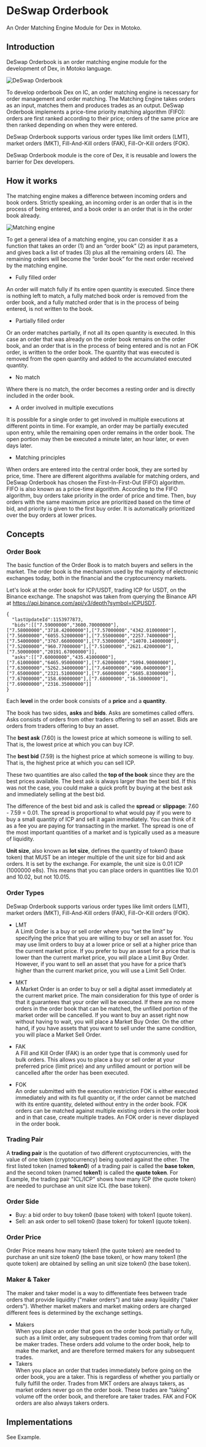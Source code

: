 # DeSwap Orderbook

An Order Matching Engine Module for Dex in Motoko.

## Introduction

DeSwap Orderbook is an order matching engine module for the development of Dex, in Motoko language. 

![DeSwap Orderbook](deswap-1.jpg)

To develop orderbook Dex on IC, an order matching engine is necessary for order management and order matching. The Matching Engine takes orders as an input, matches them and produces trades as an output. DeSwap Orderbook implements a price-time priority matching algorithm (FIFO): orders are first ranked according to their price; orders of the same price are then ranked depending on when they were entered. 

DeSwap Orderbook supports various order types like limit orders (LMT), market orders (MKT), Fill-And-Kill orders (FAK), Fill-Or-Kill orders (FOK).

DeSwap Orderbook module is the core of Dex, it is reusable and lowers the barrier for Dex developers. 

## How it works

The matching engine makes a difference between incoming orders and book orders. Strictly speaking, an incoming order is an order that is in the process of being entered, and a book order is an order that is in the order book already.

![Matching engine](deswap-2.jpg)

To get a general idea of a matching engine, you can consider it as a function that takes an order (1) and an “order book” (2) as input parameters, and gives back a list of trades (3) plus all the remaining orders (4). The remaining orders will become the “order book” for the next order received by the matching engine.

* Fully filled order

An order will match fully if its entire open quantity is executed. Since there is nothing left to match, a fully matched book order is removed from the order book, and a fully matched order that is in the process of being entered, is not written to the book.

* Partially filled order

Or an order matches partially, if not all its open quantity is executed. In this case an order that was already on the order book remains on the order book, and an order that is in the process of being entered and is not an FOK order, is written to the order book. The quantity that was executed is removed from the open quantity and added to the accumulated executed quantity.

* No match

Where there is no match, the order becomes a resting order and is directly included in the order book.

* A order involved in multiple executions

It is possible for a single order to get involved in multiple executions at different points in time. For example, an order may be partially executed upon entry, while the remaining open order remains in the order book. The open portion may then be executed a minute later, an hour later, or even days later.

* Matching principles

When orders are entered into the central order book, they are sorted by price, time. There are different algorithms available for matching orders, and DeSwap Orderbook has chosen the First-In-First-Out (FIFO) algorithm.  
FIFO is also known as a price-time algorithm. According to the FIFO algorithm, buy orders take priority in the order of price and time. Then, buy orders with the same maximum price are prioritized based on the time of bid, and priority is given to the first buy order. It is automatically prioritized over the buy orders at lower prices.

## Concepts

### Order Book

The basic function of the Order Book is to match buyers and sellers in the market. The order book is the mechanism used by the majority of electronic exchanges today, both in the financial and the cryptocurrency markets.

Let's look at the order book for ICP/USDT, trading ICP for USDT, on the Binance exchange. The snapshot was taken from querying the Binance API at https://api.binance.com/api/v3/depth?symbol=ICPUSDT.

```
{
  "lastUpdateId":1153977873,
  "bids":[["7.59000000","3600.70000000"],["7.58000000","3718.42000000"],["7.57000000","4342.01000000"],["7.56000000","6055.52000000"],["7.55000000","2257.74000000"],["7.54000000","3767.66000000"],["7.53000000","14070.14000000"],["7.52000000","960.77000000"],["7.51000000","2621.42000000"],["7.50000000","20191.67000000"]],
  "asks":[["7.60000000","435.41000000"],["7.61000000","6465.95000000"],["7.62000000","5094.90000000"],["7.63000000","5262.34000000"],["7.64000000","490.04000000"],["7.65000000","2321.51000000"],["7.66000000","5685.83000000"],["7.67000000","158.69000000"],["7.68000000","16.58000000"],["7.69000000","2316.35000000"]]
}
```

Each **level** in the order book consists of a **price** and a **quantity**.

The book has two sides, **asks** and **bids**. Asks are sometimes called offers. Asks consists of orders from other traders offering to sell an asset. Bids are orders from traders offering to buy an asset.

The **best ask** (7.60) is the lowest price at which someone is willing to sell. That is, the lowest price at which you can buy ICP.

The **best bid** (7.59) is the highest price at which someone is willing to buy. That is, the highest price at which you can sell ICP.

These two quantities are also called the **top of the book** since they are the best prices available. The best ask is always larger than the best bid. If this was not the case, you could make a quick profit by buying at the best ask and immediately selling at the best bid.

The difference of the best bid and ask is called the **spread** or **slippage**: 7.60 - 7.59 = 0.01. The spread is proportional to what would pay if you were to buy a small quantity of ICP and sell it again immediately. You can think of it as a fee you are paying for transacting in the market. The spread is one of the most important quantities of a market and is typically used as a measure of liquidity. 

**Unit size**, also known as **lot size**, defines the quantity of token0 (base token) that MUST be an integer multiple of the unit size for bid and ask orders. It is set by the exchange. For example, the unit size is 0.01 ICP (1000000 e8s). This means that you can place orders in quantities like 10.01 and 10.02, but not 10.015.


### Order Types

DeSwap Orderbook supports various order types like limit orders (LMT), market orders (MKT), Fill-And-Kill orders (FAK), Fill-Or-Kill orders (FOK).

* LMT  
A Limit Order is a buy or sell order where you “set the limit” by specifying the price that you are willing to buy or sell an asset for. You may use limit orders to buy at a lower price or sell at a higher price than the current market price. 
If you prefer to buy an asset for a price that is lower than the current market price, you will place a Limit Buy Order. However, if you want to sell an asset that you have for a price that’s higher than the current market price, you will use a Limit Sell Order.

* MKT  
A Market Order is an order to buy or sell a digital asset immediately at the current market price. The main consideration for this type of order is that it guarantees that your order will be executed. If there are no more orders in the order book that can be matched, the unfilled portion of the market order will be cancelled.
If you want to buy an asset right now without having to wait, you will place a Market Buy Order. On the other hand, if you have assets that you want to sell under the same condition, you will place a Market Sell Order.

* FAK  
A Fill and Kill Order (FAK) is an order type that is commonly used for bulk orders. This allows you to place a buy or sell order at your preferred price (limit price) and any unfilled amount or portion will be cancelled after the order has been executed.

* FOK  
An order submitted with the execution restriction FOK is either executed immediately and with its full quantity or, if the order cannot be matched with its entire quantity, deleted without entry in the order book. FOK orders can be matched against multiple existing orders in the order book and in that case, create multiple trades. An FOK order is never displayed in the order book.

### Trading Pair

A **trading pair** is the quotation of two different cryptocurrencies, with the value of one token (cryptocurrency) being quoted against the other. The first listed token (named **token0**) of a trading pair is called the **base token**, and the second token (named **token1**) is called the **quote token**.
For Example, the trading pair "ICL/ICP" shows how many ICP (the quote token) are needed to purchase an unit size ICL (the base token). 

### Order Side

* Buy: a bid order to buy token0 (base token) with token1 (quote token).
* Sell: an ask order to sell token0 (base token) for token1 (quote token).

### Order Price

Order Price means how many token1 (the quote token) are needed to purchase an unit size token0 (the base token), or how many token1 (the quote token) are obtained by selling an unit size token0 (the base token). 

### Maker & Taker

The maker and taker model is a way to differentiate fees between trade orders that provide liquidity ("maker orders") and take away liquidity ("taker orders"). Whether market makers and market making orders are charged different fees is determined by the exchange settings.

* Makers  
When you place an order that goes on the order book partially or fully, such as a limit order, any subsequent trades coming from that order will be maker trades.
These orders add volume to the order book, help to make the market, and are therefore termed makers for any subsequent trades.
* Takers  
When you place an order that trades immediately before going on the order book, you are a taker. This is regardless of whether you partially or fully fulfill the order.
Trades from MKT orders are always takers, as market orders never go on the order book. These trades are "taking" volume off the order book, and therefore are taker trades. FAK and FOK orders are also always takers orders.


## Implementations

See Example.
